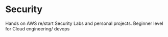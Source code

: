 # Security
Hands on AWS re/start Security Labs and personal projects. Beginner level for Cloud engineering/ devops
